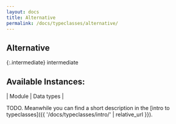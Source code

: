 ```yaml
---
layout: docs
title: Alternative
permalink: /docs/typeclasses/alternative/
---
```


## Alternative

{:.intermediate}
intermediate

## Available Instances:

| Module | Data types |


TODO. Meanwhile you can find a short description in the [intro to typeclasses]({{ '/docs/typeclasses/intro/' | relative_url }}).
